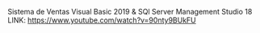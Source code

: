 Sistema de Ventas Visual Basic 2019 & SQl Server Management Studio 18 
LINK: https://www.youtube.com/watch?v=90nty9BUkFU
